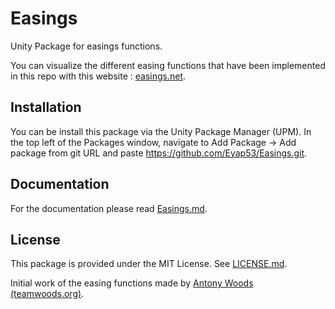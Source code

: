 # Easings
Unity Package for easings functions.

You can visualize the different easing functions that have been implemented in this repo with this website : [easings.net](https://easings.net).

## Installation

You can be install this package via the Unity Package Manager (UPM). In the top left of the Packages window, navigate to Add Package -> Add package from git URL and paste https://github.com/Eyap53/Easings.git.

## Documentation

For the documentation please read [Easings.md](./Documentation~/Easings.md).

## License

This package is provided under the MIT License. See [LICENSE.md](./LICENSE.md).

Initial work of the easing functions made by [Antony Woods (teamwoods.org)](https://github.com/acron0/Easings).
